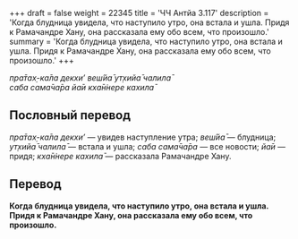 +++
draft = false
weight = 22345
title = 'ЧЧ Антйа 3.117'
description = 'Когда блудница увидела, что наступило утро, она встала и ушла. Придя к Рамачандре Хану, она рассказала ему обо всем, что произошло.'
summary = 'Когда блудница увидела, что наступило утро, она встала и ушла. Придя к Рамачандре Хану, она рассказала ему обо всем, что произошло.'
+++

_пра̄тах̣-ка̄ла декхи’ веш́йа̄ ут̣хийа̄ чалила̄  
саба сама̄ча̄ра йа̄и кха̄н̇нере кахила̄_

## Пословный перевод

_пра̄тах̣_\-_ка̄ла_ _декхи’_ — увидев наступление утра; _веш́йа̄_ — блудница; _ут̣хийа̄_ _чалила̄_ — встала и ушла; _саба_ _сама̄ча̄ра_ — все новости; _йа̄и_ — придя; _кха̄н̇нере_ _кахила̄_ — рассказала Рамачандре Хану.

## Перевод

**Когда блудница увидела, что наступило утро, она встала и ушла. Придя к Рамачандре Хану, она рассказала ему обо всем, что произошло.**
